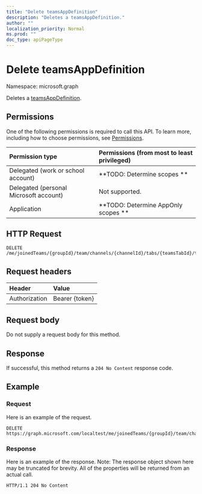 ```yaml
---
title: "Delete teamsAppDefinition"
description: "Deletes a teamsAppDefinition."
author: ""
localization_priority: Normal
ms.prod: ""
doc_type: apiPageType
---
```


# Delete teamsAppDefinition

Namespace: microsoft.graph

Deletes a [teamsAppDefinition](../resources/teamsappdefinition.md).

## Permissions
One of the following permissions is required to call this API. To learn more, including how to choose permissions, see [Permissions](/concepts/permissions-reference.md).

|Permission type|Permissions (from most to least privileged)|
|:---|:---|
|Delegated (work or school account)|**TODO: Determine scopes **|
|Delegated (personal Microsoft account)|Not supported.|
|Application|**TODO: Determine AppOnly scopes **|

## HTTP Request
<!-- {
  "blockType": "ignored"
}
-->
``` http
DELETE /me/joinedTeams/{groupId}/team/channels/{channelId}/tabs/{teamsTabId}/teamsApp/appDefinitions/{teamsAppDefinitionId}
```

## Request headers
|Header|Value|
|:---|:---|
|Authorization|Bearer {token}|

## Request body
Do not supply a request body for this method.

## Response
If successful, this method returns a `204 No Content` response code.

## Example

### Request
Here is an example of the request.
<!-- {
  "blockType": "request",
  "name": "delete_teamsappdefinition"
}
-->
``` http
DELETE https://graph.microsoft.com/localtest/me/joinedTeams/{groupId}/team/channels/{channelId}/tabs/{teamsTabId}/teamsApp/appDefinitions/{teamsAppDefinitionId}
```

### Response
Here is an example of the response. Note: The response object shown here may be truncated for brevity. All of the properties will be returned from an actual call.
<!-- {
  "blockType": "response",
  "truncated": true
}
-->
``` http
HTTP/1.1 204 No Content
```

